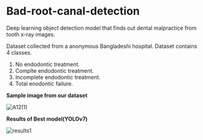 # Bad-root-canal-detection


Deep learning object detection model that finds out dental malpractice from tooth x-ray images.

Dataset collected from a anonymous Bangladeshi hospital. Dataset contains 4 classes.
1. No endodontic treatment.
2. Complte endodontic treatment.
3. Incomplete endodontic treatment.
4. Total enodontic failure.

**Sample image from our dataset**

![A12(1)](https://user-images.githubusercontent.com/87327764/202119436-da8a77e3-1851-467f-8e0a-05b86f2a2483.jpg)



**Results of Best model(YOLOv7)**

![results1](https://user-images.githubusercontent.com/87327764/202120726-8cb62557-9194-4025-a19e-b7ef359ecc7d.png)
